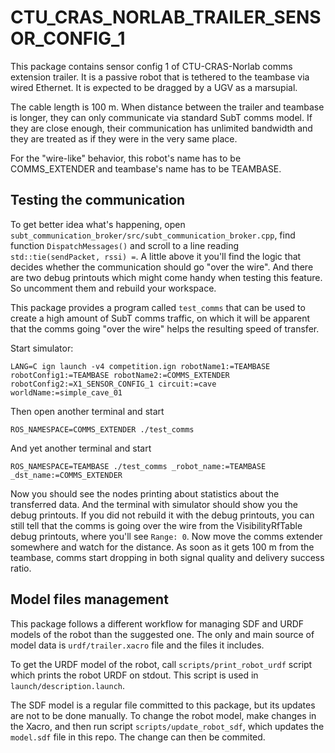 # CTU\_CRAS\_NORLAB\_TRAILER\_SENSOR\_CONFIG\_1

This package contains sensor config 1 of CTU-CRAS-Norlab comms extension trailer.
It is a passive robot that is tethered to the teambase via wired Ethernet. It is
expected to be dragged by a UGV as a marsupial.

The cable length is 100 m. When distance between the trailer and teambase is
longer, they can only communicate via standard SubT comms model. If they are
close enough, their communication has unlimited bandwidth and they are treated
as if they were in the very same place.

For the "wire-like" behavior, this robot's name has to be COMMS_EXTENDER and
teambase's name has to be TEAMBASE.

## Testing the communication

To get better idea what's happening, open `subt_communication_broker/src/subt_communication_broker.cpp`,
find function `DispatchMessages()` and scroll to a line reading `std::tie(sendPacket, rssi) =`.
A little above it you'll find the logic that decides whether the communication should go
"over the wire". And there are two debug printouts which might come handy when testing this
feature. So uncomment them and rebuild your workspace.

This package provides a program called `test_comms` that can be used to create a high amount of
SubT comms traffic, on which it will be apparent that the comms going "over the wire" helps the
resulting speed of transfer.

Start simulator:

    LANG=C ign launch -v4 competition.ign robotName1:=TEAMBASE robotConfig1:=TEAMBASE robotName2:=COMMS_EXTENDER robotConfig2:=X1_SENSOR_CONFIG_1 circuit:=cave worldName:=simple_cave_01

Then open another terminal and start 

    ROS_NAMESPACE=COMMS_EXTENDER ./test_comms

And yet another terminal and start 

    ROS_NAMESPACE=TEAMBASE ./test_comms _robot_name:=TEAMBASE _dst_name:=COMMS_EXTENDER

Now you should see the nodes printing about statistics about the transferred data. And the terminal
with simulator should show you the debug printouts. If you did not rebuild it with the debug
printouts, you can still tell that the comms is going over the wire from the VisibilityRfTable debug
printouts, where you'll see `Range: 0`. Now move the comms extender somewhere and watch for the
distance. As soon as it gets 100 m from the teambase, comms start dropping in both signal quality and
delivery success ratio.

## Model files management

This package follows a different workflow for managing SDF and URDF models of the robot than the suggested one. The only and main source of model data is `urdf/trailer.xacro` file and the files it includes. 

To get the URDF model of the robot, call `scripts/print_robot_urdf` script which prints the robot URDF on stdout. This script is used in `launch/description.launch`.

The SDF model is a regular file committed to this package, but its updates are not
to be done manually. To change the robot model, make changes in the Xacro, and then run script `scripts/update_robot_sdf`, which updates the `model.sdf` file in this repo. The change can then be commited.